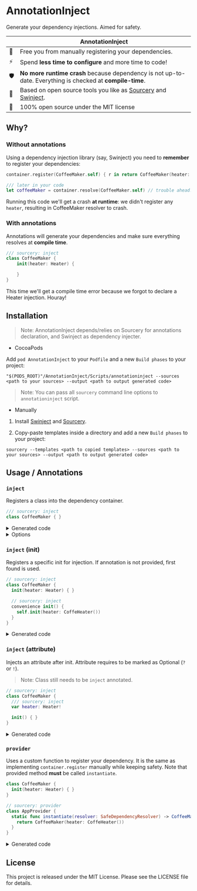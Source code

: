 # AnnotationInject
Generate your dependency injections. Aimed for safety.

|                     | AnnotationInject
|---------------------|--------
| :statue_of_liberty: | Free you from manually registering your dependencies.
| ⚡                   | Spend **less time to configure** and more time to code!
| 🛡                  | **No more runtime crash** because dependency is not up-to-date. Everything is checked at **compile-time**.
| 👐                  | Based on open source tools you like as [Sourcery](https://github.com/krzysztofzablocki/Sourcery) and [Swinject](https://github.com/Swinject/Swinject).
| :book:              | 100% open source under the MIT license


## Why?
### Without annotations
Using a dependency injection library (say, Swinject) you need to **remember** to register your dependencies:

```swift
container.register(CoffeeMaker.self) { r in return CoffeeMaker(heater: r.resolve()!) }

/// later in your code
let coffeeMaker = container.resolve(CoffeeMaker.self) // trouble ahead!
```

Running this code we'll get a crash **at runtime**: we didn't register any `heater`, resulting in CoffeeMaker resolver to crash.

### With annotations

Annotations will generate your dependencies and make sure everything resolves at **compile time**.

```swift
/// sourcery: inject
class CoffeeMaker {
    init(heater: Heater) {

    }
}
```

This time we'll get a compile time error because we forgot to declare a Heater injection. Houray!

## Installation
> Note: AnnotationInject depends/relies on Sourcery for annotations declaration, and Swinject as dependency injecter.

- CocoaPods

Add `pod AnnotationInject` to your `Podfile` and a new `Build phases` to your project:
```shell
"$(PODS_ROOT)"/AnnotationInject/Scripts/annotationinject --sources <path to your sources> --output <path to output generated code>
```

> Note: You can pass all `sourcery` command line options to `annotationinject` script.

- Manually

 1. Install [Swinject](https://github.com/Swinject/Swinject) and [Sourcery](https://github.com/krzysztofzablocki/Sourcery).

 2. Copy-paste templates inside a directory and add a new `Build phases` to your project:
```shell
sourcery --templates <path to copied templates> --sources <path to your sources> --output <path to output generated code>
```

## Usage / Annotations

### `inject`
Registers a class into the dependency container.

```swift
/// sourcery: inject
class CoffeeMaker { }
```

<details>
  <summary>Generated code</summary>
  <p>

  ```swift
  container.register(CoffeeMaker.self) {
    return CoffeeMaker()
  }

  extension SafeDependencyResolver {
    func registeredService() -> CoffeeMaker {
      return resolve(CoffeeMaker.self)!
    }
  }
  ```

  </p>
</details>

<details>
  <summary>Options</summary>
  <p>
    <dl>
        <dt>scope</dt>
        <dd>See <a href="https://github.com/Swinject/Swinject/blob/master/Documentation/ObjectScopes.md">Swinject Object Scopes</a>
        </dd>
        <dt>type</dt>
        <dd>Defines the type on which the class is registered. Use it when you want to resolve against a protocol.
        </dd>
    </dl>

  </p>

  ```swift
  /// sourcery:inject: scope = "weak", type = "Maker"
  class CoffeeMaker: Maker { }
  ```
</details>

### `inject` (init)
Registers a specific init for injection. If annotation is not provided, first found is used.

```swift
// sourcery: inject
class CoffeeMaker {
  init(heater: Heater) { }

  // sourcery: inject
  convenience init() {
    self.init(heater: CoffeHeater())
  }
}
```

<details>
  <summary>Generated code</summary>
  <p>

  ```swift
  container.register(CoffeeMaker.self) {
    return CoffeeMaker()
  }

  extension SafeDependencyResolver {
    func registeredService() -> CoffeeMaker {
      return resolve(CoffeeMaker.self)!
    }
  }
  ```

  </p>
</details>

### `inject` (attribute)
Injects an attribute after init. Attribute requires to be marked as Optional (`?` or `!`).

 > Note: Class still needs to be `inject` annotated.

```swift
// sourcery: inject
class CoffeeMaker {
  /// sourcery: inject
  var heater: Heater!

  init() { }
}
```

<details>
  <summary>Generated code</summary>
  <p>

  ```swift
  container.register(CoffeeMaker.self) {
    return CoffeeMaker()
  }
  .initCompleted { service, resolver in
    service.heater = resolver.registeredService()
  }
  ```

  </p>
</details>

### `provider`
Uses a custom function to register your dependency. It is the same as implementing `container.register` manually while keeping safety.
Note that provided method **must** be called `instantiate`.

```swift
class CoffeeMaker {
  init(heater: Heater) { }
}

// sourcery: provider
class AppProvider {
  static func instantiate(resolver: SafeDependencyResolver) -> CoffeeMaker {
    return CoffeeMaker(heater: CoffeHeater())
  }
}
```

<details>
  <summary>Generated code</summary>
  <p>

  ```swift
  container.register(CoffeeMaker, factory: AppProvider.instantiate(resolver:))

  extension SafeDependencyResolver {
    func registeredService() -> CoffeeMaker {
      return resolve(CoffeeMaker.self)!
    }
  }
  ```

  </p>
</details>

## License
This project is released under the MIT License. Please see the LICENSE file for details.
